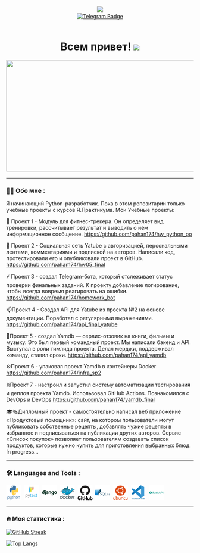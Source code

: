 <div id="header" align="center">
  <img src="https://media.giphy.com/media/coxQHKASG60HrHtvkt/giphy.gif" width="100"/>
  <div id="badges">
	  <a href="https://t.me/PavelUf">
		<img src="https://img.shields.io/badge/Telegram-blue?logo=Telegram&logoColor=white&style=for-the-badge" alt="Telegram Badge"/>
	  </a>
  </div>
  <img src="https://komarev.com/ghpvc/?username=pahan174&style=flat-square&color=blue" alt=""/>
  <h1>
  Всем привет!
  <img src="https://media.giphy.com/media/hvRJCLFzcasrR4ia7z/giphy.gif" width="30px"/>
	</h1>
</div>
<div align="center">
  <img src="https://media.giphy.com/media/dWesBcTLavkZuG35MI/giphy.gif" width="600" height="300"/>
</div>

---

### :man_technologist: Обо мне :

Я начинающий Python-разработчик. Пока в этом репозитарии только учебные проекты с курсов Я.Практикума.
Мои Учебные проекты:

🔭 Проект 1 - Модуль для фитнес-трекера. Он определяет вид тренировки, рассчитывает результат и выводить о нём информационное сообщение.
https://github.com/pahan174/hw_python_oo

🌱 Проект 2 - Социальная сеть Yatube с авторизацией, персональными лентами, комментариями и подпиской на авторов. Написали код, протестировали его и опубликовали проект в GitHub.
https://github.com/pahan174/hw05_final

⚡ Проект 3 - создал Telegram-бота, который отслеживает статус проверки финальных заданий. К проекту добавление логирование, чтобы всегда вовремя реагировать на ошибки.
https://github.com/pahan174/homework_bot

📫Проект 4 - Создал API для Yatube из проекта №2 на основе документации. Поработал с регулярными выражениями.
https://github.com/pahan174/api_final_yatube

🧮Проект 5 - создал Yamdb — сервис-отзовик на книги, фильмы и музыку. Это был первый командный проект. Мы написали бэкенд и API. Выступал в роли тимлида проекта. Делал мерджи, поддерживал команду, ставил сроки.
https://github.com/pahan174/api_yamdb

⚙️Проект 6 - упаковал проект Yamdb в контейнеры Docker
https://github.com/pahan174/infra_sp2

⛓Проект 7 - настроил и запустил систему автоматизации тестирования и деплоя проекта Yamdb. Использовал GitHub Actions. Познакомился с DevOps и DevOps
https://github.com/pahan174/yamdb_final

🎓🗞Дипломный проект - самостоятельно написал веб приложение «Продуктовый помощник»: сайт, на котором пользователи могут публиковать собственные рецепты, добавлять чужие рецепты в избранное и подписываться на публикации других авторов. Сервис «Список покупок» позволяет пользователям создавать список продуктов, которые нужно купить для приготовления выбранных блюд.
In progress...

---

### :hammer_and_wrench: Languages and Tools :
<div>
  <img src="https://github.com/devicons/devicon/blob/master/icons/python/python-original-wordmark.svg" title="Python" alt="Python" width="40" height="40"/>&nbsp;
  <img src="https://github.com/devicons/devicon/blob/master/icons/pytest/pytest-original-wordmark.svg" title="Pytest" alt="Pytest" width="40" height="40"/>&nbsp;
  <img src="https://github.com/devicons/devicon/blob/master/icons/django/django-plain-wordmark.svg" title="Django" alt="Django" width="40" height="40"/>&nbsp;
  <img src="https://github.com/devicons/devicon/blob/master/icons/docker/docker-original-wordmark.svg" title="Docker" alt="Docker" width="40" height="40"/>&nbsp;
  <img src="https://github.com/devicons/devicon/blob/master/icons/github/github-original-wordmark.svg" title="GitHub" alt="GitHub" width="40" height="40"/>&nbsp;
  <img src="https://github.com/devicons/devicon/blob/master/icons/sqlite/sqlite-original-wordmark.svg" title="SQLite" alt="SQLite " width="40" height="40"/>&nbsp;
  <img src="https://github.com/devicons/devicon/blob/master/icons/ubuntu/ubuntu-plain-wordmark.svg"  title="ubuntu" alt="ubuntu" width="40" height="40"/>&nbsp;
  <img src="https://github.com/devicons/devicon/blob/master/icons/vscode/vscode-original-wordmark.svg" title="VSC" alt="VSC" width="40" height="40"/>&nbsp;
  <img src="https://github.com/devicons/devicon/blob/master/icons/fastapi/fastapi-original-wordmark.svg" title="FastAPI" alt="FastAPI" width="40" height="40"/>&nbsp;
</div>

---

### :fire: Моя статистика :
[![GitHub Streak](http://github-readme-streak-stats.herokuapp.com?user=pahan174&theme=dark&background=000000&locale=ru)](https://git.io/streak-stats)

[![Top Langs](https://github-readme-stats.vercel.app/api/top-langs/?username=pahan174&layout=compact&theme=vision-friendly-dark)](https://github.com/anuraghazra/github-readme-stats)


